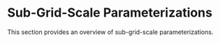 # Sub-Grid-Scale Parameterizations

This section provides an overview of sub-grid-scale parameterizations.


